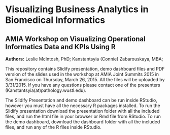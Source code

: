 # Visualizing Business Analytics in Biomedical Informatics
## AMIA Workshop on Visualizing Operational Informatics Data and KPIs Using R

**Authors:** Leslie McIntosh, PhD; Kanstantsyia (Connie) Zabarouskaya, MBA; 

This repository contains Slidify presentation, demo dashboard files and PDF version of the slides used in the workshop at AMIA Joint Summits 2015 in San Francisco on Thursday, March 26, 2015. All the files will be uploaded by 3/31/2015. If you have any questions please contact one of the presenters (Kanstantsyia(at)pathology.wustl.edu).

The Slidify Presentation and demo dashboard can be run inside RStudio, however you must have all the necessary R packages installed. To run the Slidify presentation download the presentation folder with all the included files, and run the html file in your browser or Rmd file from RStudio. To run the demo dashboard, download the dashboard folder with all the included files, and run any of the R files inside RStudio.


